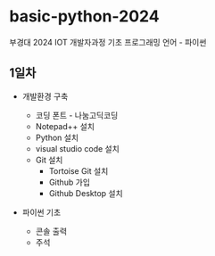 # basic-python-2024
부경대 2024 IOT 개발자과정 기초 프로그래밍 언어 - 파이썬


## 1일차
- 개발환경 구축
   - 코딩 폰트 - 나눔고딕코딩
   - Notepad++ 설치
   - Python 설치
   - visual studio code 설치
   - Git 설치
        - Tortoise Git 설치
        - Github 가입
        - Github Desktop 설치

- 파이썬 기초
    - 콘솔 출력
    - 주석
